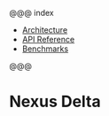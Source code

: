 @@@ index

- [Architecture](architecture.md)
- [API Reference](api/current/index.md)
- [Benchmarks](benchmarks.md)

@@@

# Nexus Delta

